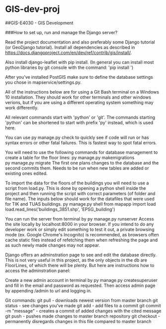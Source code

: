 # GIS-dev-proj

##GIS-E4030 - GIS Development

###How to set up, run and manage the Django server?

Read the project documentation and also preferably some Django tutorial (or GeoDjango tutorial).
Install all dependencies as described in https://docs.djangoproject.com/en/dev/ref/contrib/gis/install/.

Also install django-leaflet with pip install.
(In general you can install most python libraries by git console with the command: 'pip install <library name>')

After you've installed PostGIS make sure to define the database settings you chose in mapservice/settings.py.

All of the instructions below are for using a Git Bash terminal on a Windows 10 installation. They should work for other terminals and other windows verions, but
if you are using a different operating system something may work differently.

All relevant commands start with 'python' or 'git'. The commands starting 'python' can be shortened to start with prefix 'py' instead, which is used here.

You can use 
py manage.py check
to quickly see if code will run or has syntax errors or other fatal failures. This is fastest way to spot fatal errors.

You will need to use the following commands for database management to create a table for the floor lines:
py manage.py makemigrations        
py manage.py migrate
The first one plans changes to the database and the second commits them. Needs to be run when new tables are added or existing ones edited. 

To import the data for the floors of the buildings you will need to use a script from load.py. This is done by opening a python shell inside the project
and then running the script with correct parameters (of folder and file name). The inputs below should work for the datafiles that were used for TIK and TUAS buildings.
py manage.py shell
from mapapp import load
load.read_lines('buildings_3851.shp', 'EPSG_building')


You can run the server from terminal by 
py manage.py runserver
Access the site locally by localhost:8000 in your browser.
If you intend to do any developer work or simply edit something to test it out, a private browsing mode (ex. Google Chrome's Incognito) is recommended,
as browsers often cache static files instead of refetching them when refreshing the page and as such newly made changes may not appear.

Django offers an adminstration page to see and edit the database directly. This is not very useful in this project, as the only objects in the db
are FloorLines, of which there will be plenty. But here are instructions how to access the adminstration panel:

Create a new admin account in terminal by
py manage.py createsuperuser
and fill in the email and password as requested.
Then access admin page by appending /admin to url and logging in.


Git commands:
git pull - downloads newest version from master branch
git status - see changes you've made
git add - add files to a commit
git commit -m "message" - creates a commit of added changes with the cited message
git push - pushes made changes to master branch repository
git checkout <filepath> - permanently disregards changes in this file compared to master branch




